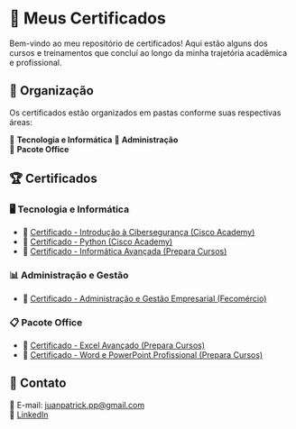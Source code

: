 # 📜 Meus Certificados  

Bem-vindo ao meu repositório de certificados! Aqui estão alguns dos cursos e treinamentos que concluí ao longo da minha trajetória acadêmica e profissional.  

## 📂 Organização  
Os certificados estão organizados em pastas conforme suas respectivas áreas:  

📌 **Tecnologia e Informática**
📌 **Administração**    
📌 **Pacote Office**  

## 🏆 Certificados  

### 🖥️ **Tecnologia e Informática**  
- 🏅 [Certificado - Introdução à Cibersegurança (Cisco Academy)](https://github.com/Juanzev/Certificados/blob/main/certificado%20Introdu%C3%A7%C3%A3o%20a%20Ciberseguran%C3%A7a.pdf)  
- 🏅 [Certificado - Python (Cisco Academy)]()  
- 🏅 [Certificado - Informática Avançada (Prepara Cursos)](link_para_o_certificado)  

### 📊 **Administração e Gestão**  
- 🏅 [Certificado - Administração e Gestão Empresarial (Fecomércio)](link_para_o_certificado)  

### 📋 **Pacote Office**  
- 🏅 [Certificado - Excel Avançado (Prepara Cursos)](link_para_o_certificado)  
- 🏅 [Certificado - Word e PowerPoint Profissional (Prepara Cursos)](link_para_o_certificado)  

## 📩 Contato  
📧 E-mail: juanpatrick.pp@gmail.com  
🔗 [LinkedIn](https://www.linkedin.com/in/juan-patrick-724075300/)  
